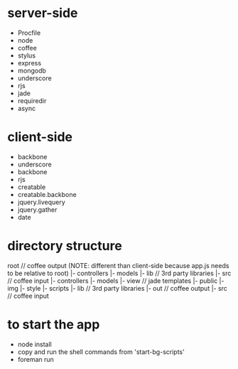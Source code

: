 # server-side

* Procfile
* node
* coffee
* stylus
* express
* mongodb
* underscore
* rjs
* jade
* requiredir
* async


# client-side

* backbone
* underscore
* backbone
* rjs
* creatable
* creatable.backbone
* jquery.livequery
* jquery.gather
* date

# directory structure

root          // coffee output (NOTE: different than client-side because app.js needs to be relative to root)
  |- controllers
  |- models
  |- lib      // 3rd party libraries
  |- src      // coffee input
    |- controllers
    |- models
  |- view     // jade templates
  |- public
    |- img
    |- style
    |- scripts
       |- lib     // 3rd party libraries
       |- out     // coffee output
       |- src     // coffee input

# to start the app
* node install
* copy and run the shell commands from 'start-bg-scripts'
* foreman run

